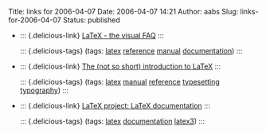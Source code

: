 Title: links for 2006-04-07
Date: 2006-04-07 14:21
Author: aabs
Slug: links-for-2006-04-07
Status: published

-   ::: {.delicious-link}
    [LaTeX - the visual FAQ](http://www.ctan.org/tex-archive/info/visualFAQ/visualFAQ.pdf)
    :::

    ::: {.delicious-tags}
    (tags: [latex](http://del.icio.us/aabs/latex) [reference](http://del.icio.us/aabs/reference) [manual](http://del.icio.us/aabs/manual) [documentation](http://del.icio.us/aabs/documentation))
    :::

-   ::: {.delicious-link}
    [The (not so short) introduction to LaTeX](http://ctan.tug.org/tex-archive/info/lshort/english/lshort.pdf)
    :::

    ::: {.delicious-tags}
    (tags: [latex](http://del.icio.us/aabs/latex) [manual](http://del.icio.us/aabs/manual) [reference](http://del.icio.us/aabs/reference) [typesetting](http://del.icio.us/aabs/typesetting) [typography](http://del.icio.us/aabs/typography))
    :::

-   ::: {.delicious-link}
    [LaTeX project: LaTeX documentation](http://www.latex-project.org/guides/)
    :::

    ::: {.delicious-tags}
    (tags: [latex](http://del.icio.us/aabs/latex) [documentation](http://del.icio.us/aabs/documentation) [latex3](http://del.icio.us/aabs/latex3))
    :::

